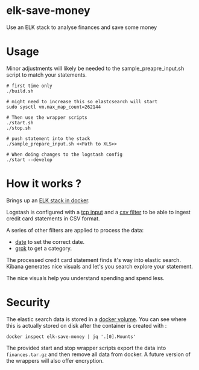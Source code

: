 # elk-save-money
Use an ELK stack to analyse finances and save some money

Usage
=====

Minor adjustments will likely be needed to the sample_preapre_input.sh script to match your
statements. 

    # first time only 
    ./build.sh
    
    # might need to increase this so elastcsearch will start 
    sudo sysctl vm.max_map_count=262144

    # Then use the wrapper scripts
    ./start.sh
    ./stop.sh

    # push statement into the stack
    ./sample_prepare_input.sh <<Path to XLS>>

    # When doing changes to the logstash config 
    ./start --develop

How it works ?
==============

Brings up an [ELK stack in docker](https://elk-docker.readthedocs.io/).

Logstash is configured with a 
[tcp input](https://www.elastic.co/guide/en/logstash/current/plugins-inputs-tcp.html)
and a [csv filter](https://www.elastic.co/guide/en/logstash/current/plugins-filters-csv.html) 
to be able to ingest credit card statements in CSV format. 

A series of other filters are applied to process the data:
- [date](https://www.elastic.co/guide/en/logstash/current/plugins-filters-date.html) to set the
    correct date.
- [grok](https://www.elastic.co/guide/en/logstash/current/plugins-filters-grok.html) to get a category.

The processed credit card statement finds it's way into elastic search.
Kibana generates nice visuals and let's you search explore your statement. 

The nice visuals help you understand spending and spend less.

Security 
========

The elastic search data is stored in a [docker volume](https://docs.docker.com/engine/tutorials/dockervolumes/).
You can see where this is actually stored on disk after the container is created with :
    
    docker inspect elk-save-money | jq '.[0].Mounts'

The provided start and stop wrapper scripts export the data into `finances.tar.gz` and then remove all data
from docker.
A future version of the wrappers will also offer encryption.

